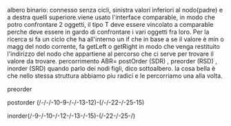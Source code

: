 albero binario: connesso senza cicli, sinistra valori inferiori al nodo(padre) e a destra quelli superiore.viene usato l'interface comparable, in modo che potro confrontare  2 oggetti,
il tipo T deve essere vincolato a comparable perche deve essere in gardo di confrontare i vari oggetti fra loro.
Per la ricerca si fa un ciclo che ha all'interno un if che in base a se il valore è min o magg del nodo corrente, fa getLeft o getRight in modo che venga restituito l'indirizzo del nodo che appartiene al percorso che ci serve per trovare il valore da trovare.
percorrimento ABR= postOrder (SDR) , preorder (RSD) , inorder (SRD)
quando parlo dei nodi figli, dico sottoalbero. la cosa bella è che nello stessa struttura abbiamo piu radici e le percorriamo una alla volta.

preorder

postorder (/-/-/-10-9-/-/-13-12)-(/-/-22-/-25-15)

inorder(/-9-/-10-/-12-/-13-/-15)-(/-22-/-25-/)
